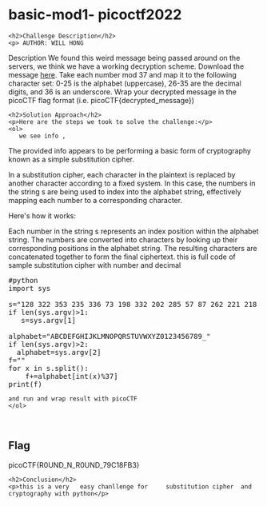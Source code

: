 
<!DOCTYPE html>
<html>

<body>
    <h1>basic-mod1- picoctf2022</h1>

    <h2>Challenge Description</h2>
    <p> AUTHOR: WILL HONG

Description
We found this weird message being passed around on the servers, we think we have a working decryption scheme.
Download the message <a href="https://artifacts.picoctf.net/c/127/message.txt">here</a>.
Take each number mod 37 and map it to the following character set: 0-25 is the alphabet (uppercase), 26-35 are the decimal digits, and 36 is an underscore.
Wrap your decrypted message in the picoCTF flag format (i.e. picoCTF{decrypted_message})
</p>
 
    <h2>Solution Approach</h2>
    <p>Here are the steps we took to solve the challenge:</p>
    <ol>
       we see info ,
The provided info appears to be performing a basic form of cryptography known as a simple substitution cipher.

In a substitution cipher, each character in the plaintext is replaced by another character according to a fixed system. In this case, the numbers in the string s are being used to index into the alphabet string, effectively mapping each number to a corresponding character.

Here's how it works:

Each number in the string s represents an index position within the alphabet string.
The numbers are converted into characters by looking up their corresponding positions in the alphabet string.
The resulting characters are concatenated together to form the final ciphertext.
this is full code of sample   substitution cipher with number and decimal
<pre>
#python
import sys

s="128 322 353 235 336 73 198 332 202 285 57 87 262 221 218 405 335 101 256 227 112 140"
if len(sys.argv)>1:
   s=sys.argv[1]

alphabet="ABCDEFGHIJKLMNOPQRSTUVWXYZ0123456789_"
if len(sys.argv)>2:
  alphabet=sys.argv[2]
f=""
for x in s.split():
    f+=alphabet[int(x)%37]
print(f)
</pre>     
    and run and wrap result with picoCTF
    </ol>
<br>
    <h2>Flag</h2>
    <p class="flag">picoCTF{R0UND_N_R0UND_79C18FB3}
</p>

    <h2>Conclusion</h2>
    <p>this is a very   easy chanllenge for     substitution cipher  and cryptography with python</p>
</body>
</html>



